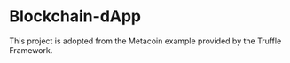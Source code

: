 # Blockchain-dApp

This project is adopted from the Metacoin example provided by the Truffle Framework.